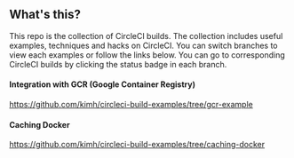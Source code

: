 ## What's this?
This repo is the collection of CircleCI builds. The collection includes useful examples, techniques and hacks on CircleCI.
You can switch branches to view each examples or follow the links below. You can go to corresponding CircleCI builds by clicking the status badge in each branch.

#### Integration with GCR (Google Container Registry)
https://github.com/kimh/circleci-build-examples/tree/gcr-example

#### Caching Docker
https://github.com/kimh/circleci-build-examples/tree/caching-docker

